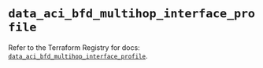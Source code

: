 # `data_aci_bfd_multihop_interface_profile`

Refer to the Terraform Registry for docs: [`data_aci_bfd_multihop_interface_profile`](https://registry.terraform.io/providers/ciscodevnet/aci/2.17.0/docs/data-sources/bfd_multihop_interface_profile).
